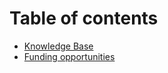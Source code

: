 # Table of contents

* [Knowledge Base](README.md)
* [Funding opportunities](funding-opportunities.md)

